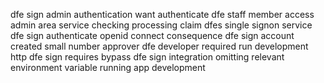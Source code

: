 dfe sign admin authentication want authenticate dfe staff member access admin area service checking processing claim dfes single signon service dfe sign authenticate openid connect consequence dfe sign account created small number approver dfe developer required run development http dfe sign requires bypass dfe sign integration omitting relevant environment variable running app development